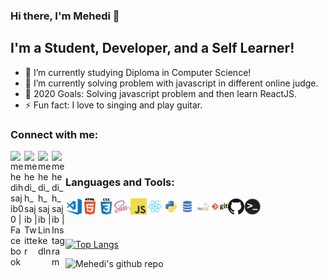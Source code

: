 ### Hi there, I'm Mehedi 👋

## I'm a Student, Developer, and a Self Learner!

- 🔭 I’m currently studying Diploma in Computer Science!
- 🌱 I’m currently solving problem with javascript in different online judge.
- 🥅 2020 Goals: Solving javascript problem and then learn ReactJS.
- ⚡ Fun fact: I love to singing and play guitar.

### Connect with me:

[<img align="left" alt="mehedihsajib00 | Facebook" width="22px" src="https://cdn.jsdelivr.net/npm/simple-icons@v3/icons/facebook.svg" />][facebook]
[<img align="left" alt="mehedi_h_sajib | Twitter" width="22px" src="https://cdn.jsdelivr.net/npm/simple-icons@v3/icons/twitter.svg" />][twitter]
[<img align="left" alt="mehedi_h_sajib | LinkedIn" width="22px" src="https://cdn.jsdelivr.net/npm/simple-icons@v3/icons/linkedin.svg" />][linkedin]
[<img align="left" alt="mehedi_h_sajib | Instagram" width="22px" src="https://cdn.jsdelivr.net/npm/simple-icons@v3/icons/instagram.svg" />][instagram]

<br />

### Languages and Tools:

<img align="left" alt="Visual Studio Code" width="26px" src="https://raw.githubusercontent.com/github/explore/80688e429a7d4ef2fca1e82350fe8e3517d3494d/topics/visual-studio-code/visual-studio-code.png" />
<img align="left" alt="HTML5" width="26px" src="https://raw.githubusercontent.com/github/explore/80688e429a7d4ef2fca1e82350fe8e3517d3494d/topics/html/html.png" />
<img align="left" alt="CSS3" width="26px" src="https://raw.githubusercontent.com/github/explore/80688e429a7d4ef2fca1e82350fe8e3517d3494d/topics/css/css.png" />
<img align="left" alt="Sass" width="26px" src="https://raw.githubusercontent.com/github/explore/80688e429a7d4ef2fca1e82350fe8e3517d3494d/topics/sass/sass.png" />
<img align="left" alt="JavaScript" width="26px" src="https://raw.githubusercontent.com/github/explore/80688e429a7d4ef2fca1e82350fe8e3517d3494d/topics/javascript/javascript.png" />
<img align="left" alt="reactjs" width="26px" src="https://raw.githubusercontent.com/github/explore/80688e429a7d4ef2fca1e82350fe8e3517d3494d/topics/react/react.png" />
<img align="left" alt="Python" width="26px" src="https://raw.githubusercontent.com/github/explore/80688e429a7d4ef2fca1e82350fe8e3517d3494d/topics/python/python.png" />
<img align="left" alt="SQL" width="26px" src="https://raw.githubusercontent.com/github/explore/80688e429a7d4ef2fca1e82350fe8e3517d3494d/topics/sql/sql.png" />
<img align="left" alt="MySQL" width="26px" src="https://raw.githubusercontent.com/github/explore/80688e429a7d4ef2fca1e82350fe8e3517d3494d/topics/mysql/mysql.png" />
<img align="left" alt="Git" width="26px" src="https://raw.githubusercontent.com/github/explore/80688e429a7d4ef2fca1e82350fe8e3517d3494d/topics/git/git.png" />
<img align="left" alt="GitHub" width="26px" src="https://raw.githubusercontent.com/github/explore/78df643247d429f6cc873026c0622819ad797942/topics/github/github.png" />
<img align="left" alt="Terminal" width="26px" src="https://raw.githubusercontent.com/github/explore/80688e429a7d4ef2fca1e82350fe8e3517d3494d/topics/terminal/terminal.png" />

<br />
<br />
<br />

[![Top Langs](https://github-readme-stats.vercel.app/api/top-langs/?username=mehedihsajib&layout=compact)](https://github.com/mehedihsajib/github-readme-stats)

![Mehedi's github repo](https://github-readme-stats.vercel.app/api?username=mehedihsajib&theme=gruvbox&show_icons=true)


  


[facebook]: https://facebook.com/mehedihsajib00
[twitter]: https://twitter.com/mehedi_h_sajib
[instagram]: https://instagram.com/mehedi_h_sajib
[linkedin]: https://linkedin.com/in/mehedihsajib
